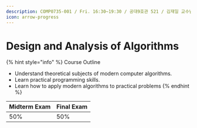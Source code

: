 ```yaml
---
description: COMP0735-001 / Fri. 16:30~19:30 / 공대9호관 521 / 김재일 교수님 jaeilkim@knu.ac.kr
icon: arrow-progress
---
```


# Design and Analysis of Algorithms

{% hint style="info" %}
Course Outline

* Understand theoretical subjects of modern computer algorithms.
* Learn practical programming skills.
* Learn how to apply modern algorithms to practical problems
{% endhint %}

| Midterm Exam | Final Exam |
| ------------ | ---------- |
| 50%          | 50%        |

